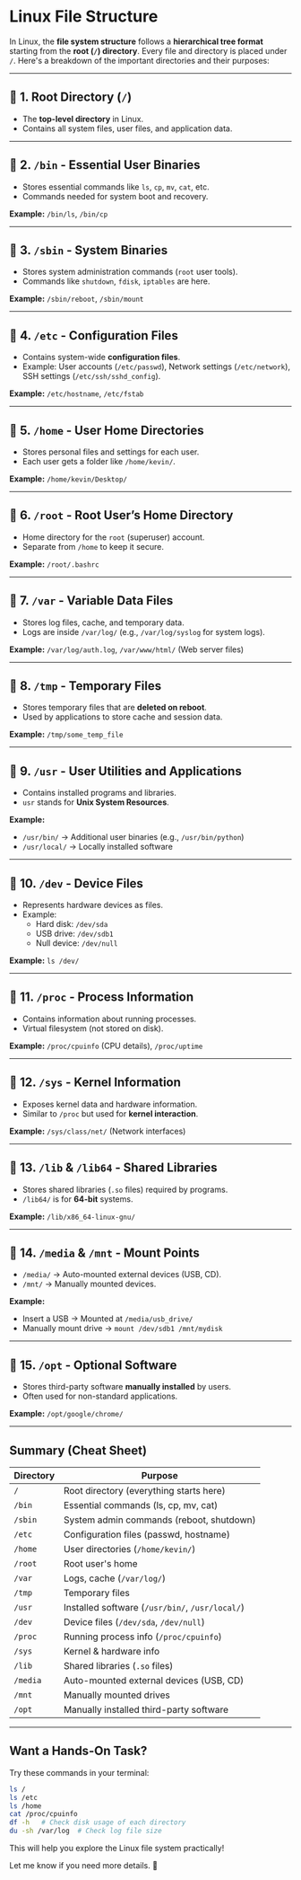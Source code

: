 # Linux File Structure

In Linux, the **file system structure** follows a **hierarchical tree format** starting from the **root (`/`) directory**. Every file and directory is placed under `/`. Here's a breakdown of the important directories and their purposes:

---

## **📂 1. Root Directory (`/`)**
- The **top-level directory** in Linux.
- Contains all system files, user files, and application data.

---

## **📂 2. `/bin` - Essential User Binaries**
- Stores essential commands like `ls`, `cp`, `mv`, `cat`, etc.
- Commands needed for system boot and recovery.

**Example:** `/bin/ls`, `/bin/cp`

---

## **📂 3. `/sbin` - System Binaries**
- Stores system administration commands (`root` user tools).
- Commands like `shutdown`, `fdisk`, `iptables` are here.

**Example:** `/sbin/reboot`, `/sbin/mount`

---

## **📂 4. `/etc` - Configuration Files**
- Contains system-wide **configuration files**.
- Example: User accounts (`/etc/passwd`), Network settings (`/etc/network`), SSH settings (`/etc/ssh/sshd_config`).

**Example:** `/etc/hostname`, `/etc/fstab`

---

## **📂 5. `/home` - User Home Directories**
- Stores personal files and settings for each user.
- Each user gets a folder like `/home/kevin/`.

**Example:** `/home/kevin/Desktop/`

---

## **📂 6. `/root` - Root User’s Home Directory**
- Home directory for the `root` (superuser) account.
- Separate from `/home` to keep it secure.

**Example:** `/root/.bashrc`

---

## **📂 7. `/var` - Variable Data Files**
- Stores log files, cache, and temporary data.
- Logs are inside `/var/log/` (e.g., `/var/log/syslog` for system logs).

**Example:** `/var/log/auth.log`, `/var/www/html/` (Web server files)

---

## **📂 8. `/tmp` - Temporary Files**
- Stores temporary files that are **deleted on reboot**.
- Used by applications to store cache and session data.

**Example:** `/tmp/some_temp_file`

---

## **📂 9. `/usr` - User Utilities and Applications**
- Contains installed programs and libraries.
- `usr` stands for **Unix System Resources**.

**Example:**  
  - `/usr/bin/` → Additional user binaries (e.g., `/usr/bin/python`)  
  - `/usr/local/` → Locally installed software  

---

## **📂 10. `/dev` - Device Files**
- Represents hardware devices as files.
- Example:
  - Hard disk: `/dev/sda`
  - USB drive: `/dev/sdb1`
  - Null device: `/dev/null`

**Example:** `ls /dev/`

---

## **📂 11. `/proc` - Process Information**
- Contains information about running processes.
- Virtual filesystem (not stored on disk).

**Example:** `/proc/cpuinfo` (CPU details), `/proc/uptime`

---

## **📂 12. `/sys` - Kernel Information**
- Exposes kernel data and hardware information.
- Similar to `/proc` but used for **kernel interaction**.

**Example:** `/sys/class/net/` (Network interfaces)

---

## **📂 13. `/lib` & `/lib64` - Shared Libraries**
- Stores shared libraries (`.so` files) required by programs.
- `/lib64/` is for **64-bit** systems.

**Example:** `/lib/x86_64-linux-gnu/`

---

## **📂 14. `/media` & `/mnt` - Mount Points**
- `/media/` → Auto-mounted external devices (USB, CD).  
- `/mnt/` → Manually mounted devices.

**Example:**  
  - Insert a USB → Mounted at `/media/usb_drive/`  
  - Manually mount drive → `mount /dev/sdb1 /mnt/mydisk`  

---

## **📂 15. `/opt` - Optional Software**
- Stores third-party software **manually installed** by users.
- Often used for non-standard applications.

**Example:** `/opt/google/chrome/`

---

## **Summary (Cheat Sheet)**

| Directory  | Purpose |
|------------|---------|
| `/` | Root directory (everything starts here) |
| `/bin` | Essential commands (ls, cp, mv, cat) |
| `/sbin` | System admin commands (reboot, shutdown) |
| `/etc` | Configuration files (passwd, hostname) |
| `/home` | User directories (`/home/kevin/`) |
| `/root` | Root user's home |
| `/var` | Logs, cache (`/var/log/`) |
| `/tmp` | Temporary files |
| `/usr` | Installed software (`/usr/bin/`, `/usr/local/`) |
| `/dev` | Device files (`/dev/sda`, `/dev/null`) |
| `/proc` | Running process info (`/proc/cpuinfo`) |
| `/sys` | Kernel & hardware info |
| `/lib` | Shared libraries (`.so` files) |
| `/media` | Auto-mounted external devices (USB, CD) |
| `/mnt` | Manually mounted drives |
| `/opt` | Manually installed third-party software |

---

## **Want a Hands-On Task?**
Try these commands in your terminal:

```bash
ls /
ls /etc
ls /home
cat /proc/cpuinfo
df -h   # Check disk usage of each directory
du -sh /var/log  # Check log file size
```

This will help you explore the Linux file system practically!  

Let me know if you need more details. 🚀
